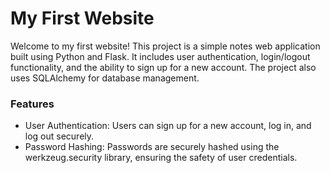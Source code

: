 <h1>My First Website</h1>

<p>Welcome to my first website! This project is a simple notes web application built using Python and Flask. It includes user authentication, login/logout functionality, and the ability to sign up for a new account. The project also uses SQLAlchemy for database management.</p>

<h3>Features</h3>
<ul>
  <li>User Authentication: Users can sign up for a new account, log in, and log out securely.</li>
  <li>Password Hashing: Passwords are securely hashed using the werkzeug.security library, ensuring the safety  of user credentials.</li>
</ul>

 

